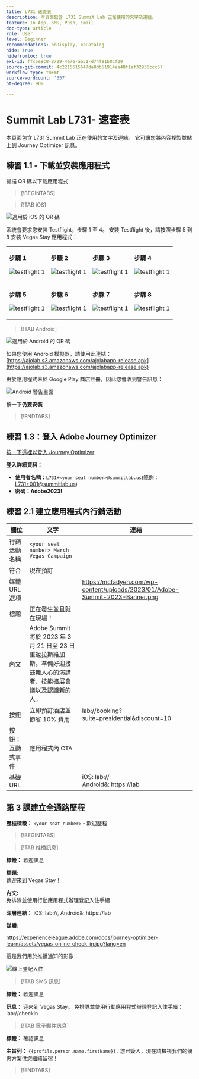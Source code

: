 ```yaml
---
title: L731 速查表
description: 本頁面包含 L731 Summit Lab 正在使用的文字及連結。
feature: In App, SMS, Push, Email
doc-type: article
role: User
level: Beginner
recommendations: noDisplay, noCatalog
hide: true
hidefromtoc: true
exl-id: ffc5e8c8-8729-4e7e-aa51-d74f91b0cf29
source-git-commit: 4c2215615647da8db51914ea48f1af32936ccc57
workflow-type: tm+mt
source-wordcount: '357'
ht-degree: 96%

---
```


# Summit Lab L731- 速查表

本頁面包含 L731 Summit Lab 正在使用的文字及連結。 它可讓您將內容複製並貼上到 Journey Optimizer 訊息。

## 練習 1.1 - 下載並安裝應用程式

掃描 QR 碼以下載應用程式

>[!BEGINTABS]

>[!TAB iOS]

![適用於 iOS 的 QR 碼](/help/assets/lab731-ios-qr-code.png)

系統會要求您安裝 Testflight，步驟 1 至 4。 安裝 Testflight 後，請按照步驟 5 到 8 安裝 Vegas Stay 應用程式：

<table>
<tr>
</tr>
<tr>
<td>
 <div>
      <p>
      <b>步驟 1 </b>
      <p>
      <a>
        <img alt="testflight 1" src="../assets/l731-ios-install/ios-install-1.png"/>
      </a>
      </div>
  </td>
  <td>
 <div>
      <p>
      <b>步驟 2 </b>
      <p>
      <a>
        <img alt="testflight 1" src="../assets/l731-ios-install/ios-install-2.PNG"/>
      </a>
      </div>
  </td>
  <td>
 <div>
      <p>
      <b>步驟 3 </b>
      <p>
      <a>
        <img alt="testflight 1" src="../assets/l731-ios-install/ios-install-3.PNG"/>
      </a>
      </div>
  </td>
  <td>
 <div>
      <p>
      <b>步驟 4 </b>
      <p>
      <a>
        <img alt="testflight 1" src="../assets/l731-ios-install/ios-install-4.PNG"/>
      </a>
      </div>
  </td>
  </tr>
  <tr>
<td>
 <div>
      <p>
      <b>步驟 5 </b>
      <p>
      <a>
        <img alt="testflight 1" src="../assets/l731-ios-install/ios-install-5.PNG"/>
      </a>
      </div>
  </td>
  <td>
 <div>
      <p>
      <a>
     <b>步驟 6 </b>
      <p>
        <img alt="testflight 1" src="../assets/l731-ios-install/ios-install-6.PNG"/>
      </a>
      </div>
  </td>
  <td>
 <div>
      <p>
      <a>
      <b>步驟 7 </b>
      <p>
        <img alt="testflight 1" src="../assets/l731-ios-install/ios-install-7.PNG"/>
      </a>
      </div>
  </td>
  <td>
 <div>
      <p>
      <a>
      <b>步驟 8 </b>
      <p>
        <img alt="testflight 1" src="../assets/l731-ios-install/ios-install-8.PNG"/>
      </a>
      </div>
  </td>
  </tr>
</table>

>[!TAB Android]

![適用於 Android 的 QR 碼](/help/assets/lab731-android-qr-code.png)

如果您使用 Android 模擬器，請使用此連結：[https://ajolab.s3.amazonaws.com/ajolabapp-release.apk](https://ajolab.s3.amazonaws.com/ajolabapp-release.apk)

由於應用程式未於 Google Play 商店註冊，因此您會收到警告訊息：

![Android 警告畫面](/help/assets/lab731-install-android.png)

按一下&#x200B;**仍要安裝**

>[!ENDTABS]

## 練習 1.3：登入 Adobe Journey Optimizer

[按一下這裡以登入 Journey Optimizer](https://experience.adobe.com/#/@techmarketingdemos/sname:summit-2023-ajo-lab/journey-optimizer/home)

**登入詳細資料：**

* **使用者名稱：**`L731+<your seat number>@summitlab.us`(範例：L731+001@summitlab.us)
* **密碼：Adobe2023!**


## 練習 2.1 建立應用程式內行銷活動

| 欄位 | 文字 | 連結 |
|----|----|----|
| 行銷活動名稱 | `<your seat number> March Vegas Campaign` |  |
| 符合 | 現在預訂 |  |
| 媒體 URL 選項 |  | https://mcfadyen.com/wp-content/uploads/2023/01/Adobe-Summit-2023-Banner.png |
| 標題 | 正在發生並且就在現場！ |  |
| 內文 | Adobe Summit 將於 2023 年 3 月 21 日至 23 日重返拉斯維加斯。準備好迎接鼓舞人心的演講者、技能擴展會議以及認識新的人。 |  |
| 按鈕 | 立即預訂酒店並節省 10% 費用 | lab://booking?suite=presidential&amp;discount=10 |
| 按鈕：互動式事件 | 應用程式內 CTA |  |
| 基礎 URL |  | iOS: lab:// <br>Android&amp;: https://lab |


## 第 3 課建立全通路歷程

**歷程標籤：**
`<your seat number>` - 歡迎歷程

>[!BEGINTABS]

>[!TAB 推播訊息]

**標籤：**
歡迎訊息

**標題:**\
歡迎來到 Vegas Stay！

**內文:**\
免排隊並使用行動應用程式辦理登記入住手續

**深層連結：** iOS: lab://, Android&amp;: https://lab

**媒體:**

https://experienceleague.adobe.com/docs/journey-optimizer-learn/assets/vegas_online_check_in.jpg?lang=en


這是我們用於推播通知的影像：

![線上登記入住](/help/assets/vegas_online_check_in.jpg)

>[!TAB SMS 訊息]

**標籤：**
歡迎訊息

**訊息：**
迎來到 Vegas Stay。 免排隊並使用行動應用程式辦理登記入住手續：lab://checkin

>[!TAB 電子郵件訊息]

**標籤：**
確認訊息

**主旨列：**
`{{profile.person.name.firstName}},` 您已簽入，現在請檢視我們的優惠方案供您繼續留宿！

>[!ENDTABS]

